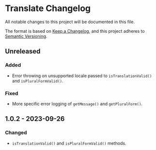 # Translate Changelog

All notable changes to this project will be documented in this file.

The format is based on [Keep a Changelog](https://keepachangelog.com/en/1.0.0/),
and this project adheres to [Semantic Versioning](https://semver.org/spec/v2.0.0.html).


## Unreleased

### Added

- Error throwing on unsupported locale passed to `isTranslationValid()` and `isPluralFormValid()`.

### Fixed

- More specific error logging of `getMessage()` and `getPluralForm()`.


## 1.0.2 - 2023-09-26

### Changed

- `isTranslationValid()` and `isPluralFormValid()` methods.
